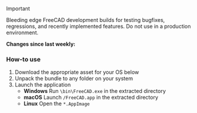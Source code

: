 > [!IMPORTANT]
> Bleeding edge FreeCAD development builds for testing bugfixes, regressions, and recently implemented features. Do not use in a production environment.

**Changes since last weekly:** <!--DIFF_LINK-->

### How-to use

1. Download the appropriate asset for your OS below
2. Unpack the bundle to any folder on your system
3. Launch the application
    - **Windows**
    Run `\bin\FreeCAD.exe` in the extracted directory
    - **macOS**
    Launch `/FreeCAD.app` in the extracted directory
    - **Linux**
    Open the `*.AppImage`
